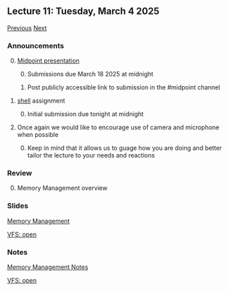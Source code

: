 ## Lecture 11: Tuesday, March 4 2025

[Previous](/lectures/L10.md) [Next](/lectures/L11.md)

### Announcements

0. [Midpoint presentation](/assignments/midpoint.md)

    0. Submissions due March 18 2025 at midnight

    0. Post publicly accessible link to submission in the #midpoint channel

0. [shell](/assignments/shell.md) assignment

    0. Initial submission due tonight at midnight

0. Once again we would like to encourage use of camera and microphone when possible

    0. Keep in mind that it allows us to guage how you are doing and better tailor the lecture to your needs and reactions

### Review

0. Memory Management overview

### Slides

[Memory Management](/slides/mmu.html)

[VFS: open](/slides/open.html)

### Notes

[Memory Management Notes](mmu.md)

[VFS: open](/lectures/open.md)
